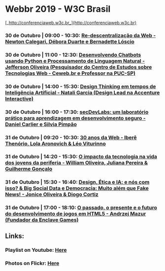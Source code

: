 # Webbr 2019 - W3C Brasil
[_http://conferenciaweb.w3c.br_](http://conferenciaweb.w3c.br)

### 30 de Outubro | 09:00 - 10:30: [Re-descentralização da Web - Newton Calegari, Débora Duarte e Bernadette Lóscio](/lectures/001.md)

### 30 de Outubro | 11:00 - 12:30: [Desenvolvendo Chatbots usando Python e Processamento de Linguagem Natural - Jefferson Oliveira (Pesquisador do Centro de Estudos sobre Tecnologias Web - Ceweb.br e Professor na PUC-SP)](/lectures/002.md)

### 30 de Outubro | 14:00 - 15:30: [Design Thinking em tempos de Inteligência Artificial - Natali Garcia (Design Lead na Accenture Interactive)](/lectures/003.md)

### 30 de Outubro | 16:00 - 17:30: [secDevLabs: um laboratório prático para aprendizagem em desenvolvimento seguro - Daniel Carlier e Silvia Pimpão](/lectures/004.md)

### 31 de Outubro | 09:20 - 10:30: [30 anos da Web - Iberê Thenório, Lola Aronovich & Léo Viturinno](/lectures/005.md)

### 31 de Outubro | 14:20 - 15:30: [O impacto da tecnologia na vida dos jovens da periferia - William Oliveira, Juliana Pereira & Guilherme Gonçalo](/lectures/006.md)

### 31 de Outubro | 15:30 - 16:40: [Design, Ética e IA: e nós com isso? & Big Social Data e Democracia: Muito além que Fake News! - Jonice Oliveira & Diogo Cortiz](/lectures/007.md)

### 31 de Outubro | 17:00 - 18:10: [O passado, o presente e o futuro do desenvolvimento de jogos em HTML5 - Andrzej Mazur (Fundador da Enclave Games)](/lectures/008.md)

## Links:
### Playlist on Youtube: [Here]()
### Photos on Flickr: [Here]()